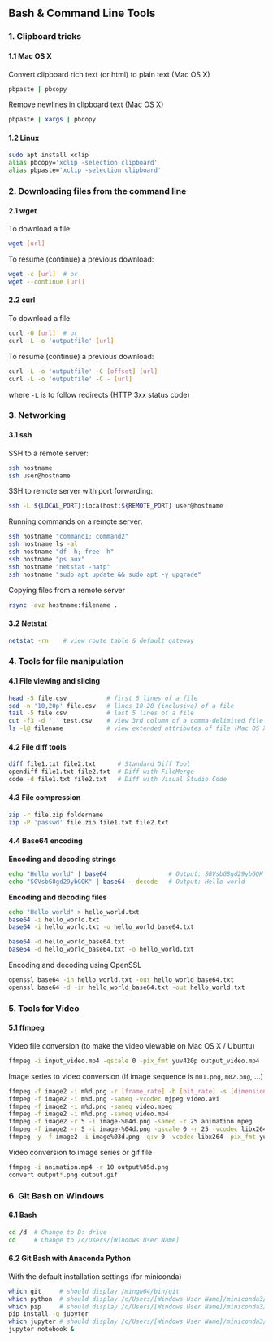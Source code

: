 ## Bash & Command Line Tools

### 1. Clipboard tricks

#### 1.1 Mac OS X

Convert clipboard rich text (or html) to plain text (Mac OS X)

```bash
pbpaste | pbcopy
```

Remove newlines in clipboard text (Mac OS X)

```bash
pbpaste | xargs | pbcopy
```

#### 1.2 Linux

```bash
sudo apt install xclip
alias pbcopy='xclip -selection clipboard'
alias pbpaste='xclip -selection clipboard'
```

### 2. Downloading files from the command line

#### 2.1 wget

To download a file:

```bash
wget [url]
```

To resume (continue) a  previous download:

```bash
wget -c [url]  # or
wget --continue [url]
```

#### 2.2 curl

To download a file:

```bash
curl -O [url]  # or
curl -L -o 'outputfile' [url]
```

To resume (continue) a previous download:

```bash
curl -L -o 'outputfile' -C [offset] [url]
curl -L -o 'outputfile' -C - [url]
```

where `-L` is to follow redirects (HTTP 3xx status code)

### 3. Networking

#### 3.1 ssh

SSH to a remote server:

```bash
ssh hostname
ssh user@hostname 
```

SSH to remote server with port forwarding:

```bash
ssh -L ${LOCAL_PORT}:localhost:${REMOTE_PORT} user@hostname
```

Running commands on a remote server:

```bash
ssh hostname "command1; command2"
ssh hostname ls -al
ssh hostname "df -h; free -h"
ssh hostname "ps aux"
ssh hostname "netstat -natp"
ssh hostname "sudo apt update && sudo apt -y upgrade"
```

Copying files from a remote server

```bash
rsync -avz hostname:filename .
```

#### 3.2 Netstat

```bash
netstat -rn    # view route table & default gateway
```

### 4. Tools for file manipulation

#### 4.1 File viewing and slicing

```bash
head -5 file.csv           # first 5 lines of a file
sed -n '10,20p' file.csv   # lines 10-20 (inclusive) of a file
tail -5 file.csv           # last 5 lines of a file
cut -f3 -d ',' test.csv    # view 3rd column of a comma-delimited file
ls -l@ filename            # view extended attributes of file (Mac OS X)
```

#### 4.2 File diff tools

```bash
diff file1.txt file2.txt      # Standard Diff Tool
opendiff file1.txt file2.txt  # Diff with FileMerge
code -d file1.txt file2.txt   # Diff with Visual Studio Code
```

#### 4.3 File compression

```bash
zip -r file.zip foldername
zip -P 'passwd' file.zip file1.txt file2.txt
```

#### 4.4 Base64 encoding

**Encoding and decoding strings**

```bash
echo "Hello world" | base64                 # Output: SGVsbG8gd29ybGQK
echo "SGVsbG8gd29ybGQK" | base64 --decode   # Output: Hello world
```

**Encoding and decoding files**

```bash
echo "Hello world" > hello_world.txt
base64 -i hello_world.txt
base64 -i hello_world.txt -o hello_world_base64.txt

base64 -d hello_world_base64.txt
base64 -d hello_world_base64.txt -o hello_world.txt
```

Encoding and decoding using OpenSSL

```bash
openssl base64 -in hello_world.txt -out hello_world_base64.txt
openssl base64 -d -in hello_world_base64.txt -out hello_world.txt
```

### 5. Tools for Video

#### 5.1 ffmpeg

Video file conversion (to make the video viewable on Mac OS X / Ubuntu)

```bash
ffmpeg -i input_video.mp4 -qscale 0 -pix_fmt yuv420p output_video.mp4
```

Image series to video conversion
(if image sequence is `m01.png`, `m02.png`, ...)

```bash
ffmpeg -f image2 -i m%d.png -r [frame_rate] -b [bit_rate] -s [dimensions] video.avi
ffmpeg -f image2 -i m%d.png -sameq -vcodec mjpeg video.avi
ffmpeg -f image2 -i m%d.png -sameq video.mpeg
ffmpeg -f image2 -i m%d.png -sameq video.mp4
ffmpeg -f image2 -r 5 -i image-%04d.png -sameq -r 25 animation.mpeg
ffmpeg -f image2 -r 5 -i image-%04d.png -qscale 0 -r 25 -vcodec libx264 -pix_fmt yuv420p animation.mp4
ffmpeg -y -f image2 -i image%03d.png -q:v 0 -vcodec libx264 -pix_fmt yuv420p anim_loop.mp4
```

Video conversion to image series or gif file

```bash
ffmpeg -i animation.mp4 -r 10 output%05d.png
convert output*.png output.gif
```

### 6. Git Bash on Windows

#### 6.1 Bash

```bash
cd /d  # Change to D: drive
cd     # Change to /c/Users/[Windows User Name]
```

#### 6.2 Git Bash with Anaconda Python

With the default installation settings (for miniconda)

```bash
which git     # should display /mingw64/bin/git
which python  # should display /c/Users/[Windows User Name]/miniconda3/python
which pip     # should display /c/Users/[Windows User Name]/miniconda3/Scripts/pip
pip install -q jupyter
which jupyter # should display /c/Users/[Windows User Name]/miniconda3/Scripts/jupyter
jupyter notebook &
```
